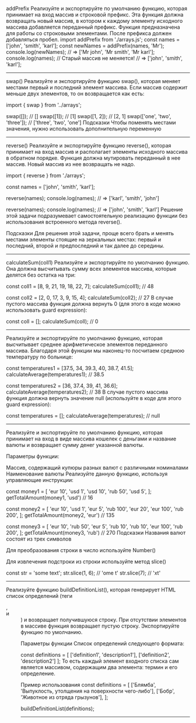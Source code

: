 addPrefix
Реализуйте и экспортируйте по умолчанию функцию, которая принимает на вход массив и строковой префикс. Эта функция должна возвращать новый массив, в котором к каждому элементу исходного массива добавляется переданный префикс.
Функция предназначена для работы со строковыми элементами. После префикса должен добавляться пробел.
import addPrefix from './arrays.js';
const names = ['john', 'smith', 'karl'];
const newNames = addPrefix(names, 'Mr');
console.log(newNames);
// => ['Mr john', 'Mr smith', 'Mr karl'];
console.log(names); // Старый массив не меняется!
// => ['john', 'smith', 'karl'];
_____________________________________________________________________________________________________________________________________________________________
swap()
Реализуйте и экспортируйте функцию swap(), которая меняет местами первый и последний элемент массива. Если массив содержит меньше двух элементов, то он возвращается как есть:

import { swap } from '../arrays';

swap([]); // []
swap([1]); // [1]
swap([1, 2]); // [2, 1]
swap(['one', 'two', 'three']); // ['three', 'two', 'one']
Подсказки
Чтобы поменять местами значения, нужно использовать дополнительную переменную
_____________________________________________________________________________________________________________________________
reverse()
Реализуйте и экспортируйте функцию reverse(), которая принимает на вход массив и располагает элементы исходного массива в обратном порядке. Функция должна мутировать переданный в нее массив. Новый массив из нее возвращать не надо.

import { reverse } from './arrays';

const names = ['john', 'smith', 'karl'];

reverse(names);
console.log(names); // => ['karl', 'smith', 'john']

reverse(names);
console.log(names); // => ['john', 'smith', 'karl']
Решение этой задачи подразумевает самостоятельную реализацию функции без использования встроенного метода reverse().

Подсказки
Для решения этой задачи, проще всего брать и менять местами элементы стоящие на зеркальных местах: первый и последний, второй и предпоследний и так далее до середины.
___________________________________________________________________________________________________________________________________________________________________________
calculateSum(coll1)
Реализуйте и экспортируйте по умолчанию функцию. Она должна высчитывать сумму всех элементов массива, которые делятся без остатка на три:

const coll1 = [8, 9, 21, 19, 18, 22, 7];
calculateSum(coll1); // 48

const coll2 = [2, 0, 17, 3, 9, 15, 4];
calculateSum(coll2); // 27
В случае пустого массива функция должна вернуть 0 (для этого в коде можно использовать guard expression):

const coll = [];
calculateSum(coll); // 0
____________________________________________________________________________________________
Реализуйте и экспортируйте по умолчанию функцию, которая высчитывает среднее арифметическое элементов переданного массива. Благодаря этой функции мы наконец-то посчитаем среднюю температуру по больнице:

const temperatures1 = [37.5, 34, 39.3, 40, 38.7, 41.5];
calculateAverage(temperatures1); // 38.5

const temperatures2 = [36, 37.4, 39, 41, 36.6];
calculateAverage(temperatures2); // 38
В случае пустого массива функция должна вернуть значение null (используйте в коде для этого guard expression):

const temperatures = [];
calculateAverage(temperatures); // null
_____________________________________________________________________________________________________________________________________
Реализуйте и экспортируйте по умолчанию функцию, которая принимает на вход в виде массива кошелек с деньгами и название валюты и возвращает сумму денег указанной валюты.

Параметры функции:

Массив, содержащий купюры разных валют с различными номиналами
Наименование валюты
Реализуйте данную функцию, используя управляющие инструкции:

const money1 = [
  'eur 10', 'usd 1', 'usd 10', 'rub 50', 'usd 5',
];
getTotalAmount(money1, 'usd') // 16

const money2 = [
  'eur 10', 'usd 1', 'eur 5', 'rub 100', 'eur 20', 'eur 100', 'rub 200',
];
getTotalAmount(money2, 'eur') // 135

const money3 = [
  'eur 10', 'rub 50', 'eur 5', 'rub 10', 'rub 10', 'eur 100', 'rub 200',
];
getTotalAmount(money3, 'rub') // 270
Подсказки
Названия валют состоят из трех символов

Для преобразования строки в число используйте Number()

Для извлечения подстроки из строки используйте метод slice()

const str = 'some text';
str.slice(1, 6); // 'ome t'
str.slice(7);    // 'xt'
________________________________________________________________________________________
Реализуйте функцию buildDefinitionList(), которая генерирует HTML список определений (теги <dl>, <dt> и <dd>) и возвращает получившуюся строку. При отсутствии элементов в массиве функция возвращает пустую строку. Экспортируйте функцию по умолчанию.

Параметры функции
Список определений следующего формата:

 const definitions = [
  ['definition1', 'description1'],
  ['definition2', 'description2']
];
То есть каждый элемент входного списка сам является массивом, содержащим два элемента: термин и его определение.

Пример использования
const definitions = [
  ['Блямба', 'Выпуклость, утолщения на поверхности чего-либо'],
  ['Бобр', 'Животное из отряда грызунов'],
];

buildDefinitionList(definitions);
___________________________________________________________________________________________________________________________________________________

